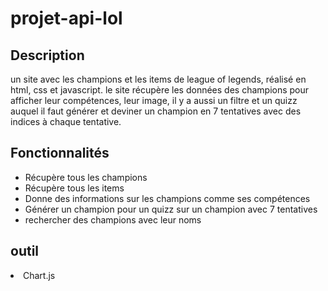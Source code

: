 # projet-api-lol

## Description

un site avec les champions et les items de league of legends, réalisé en html, css et javascript. le site récupère les données des champions pour afficher leur compétences, leur image, il y a aussi un filtre et un quizz auquel il faut générer et deviner un champion en 7 tentatives avec des indices à chaque tentative.

## Fonctionnalités

<ul>

<li>Récupère tous les champions</li>
<li>Récupère tous les items</li>
<li>Donne des informations sur les champions comme ses compétences</li>
<li>Générer un champion pour un quizz sur un champion avec 7 tentatives</li>
<li>rechercher des champions avec leur noms</li>

</ul>

## outil

<li>Chart.js</li>
